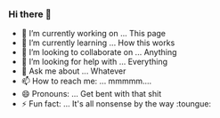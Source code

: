 ### Hi there 👋
- 🔭 I’m currently working on ... This page
- 🌱 I’m currently learning ... How this works
- 👯 I’m looking to collaborate on ... Anything
- 🤔 I’m looking for help with ... Everything
- 💬 Ask me about ... Whatever
- 📫 How to reach me: ... mmmmm....
- 😄 Pronouns: ... Get bent with that shit
- ⚡ Fun fact: ... It's all nonsense by the way
:toungue:
<!--
**red-equinox/red-equinox** is a ✨ _special_ ✨ repository because its `README.md` (this file) appears on your GitHub profile.
:toungue:
Here are some ideas to get you started:

- 🔭 I’m currently working on ...
- 🌱 I’m currently learning ...
- 👯 I’m looking to collaborate on ...
- 🤔 I’m looking for help with ...
- 💬 Ask me about ...
- 📫 How to reach me: ...
- 😄 Pronouns: ...
- ⚡ Fun fact: ...
-->
